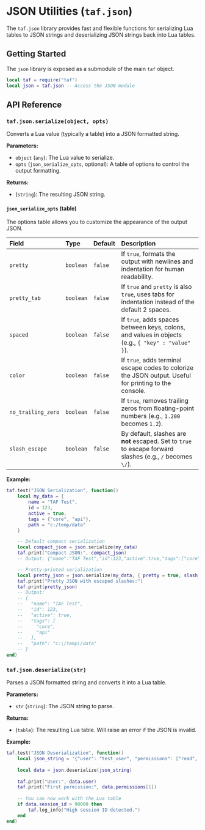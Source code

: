 # JSON Utilities (`taf.json`)

The `taf.json` library provides fast and flexible functions for serializing Lua tables to JSON strings and deserializing JSON strings back into Lua tables.

## Getting Started

The `json` library is exposed as a submodule of the main `taf` object.

```lua
local taf = require("taf")
local json = taf.json -- Access the JSON module
```

## API Reference

### `taf.json.serialize(object, opts)`

Converts a Lua value (typically a table) into a JSON formatted string.

**Parameters:**
*   `object` (`any`): The Lua value to serialize.
*   `opts` (`json_serialize_opts`, optional): A table of options to control the output formatting.

**Returns:**
*   (`string`): The resulting JSON string.

#### `json_serialize_opts` (table)

The options table allows you to customize the appearance of the output JSON.

| Field | Type | Default | Description |
| :--- | :--- | :--- | :--- |
| `pretty` | `boolean` | `false` | If `true`, formats the output with newlines and indentation for human readability. |
| `pretty_tab` | `boolean` | `false` | If `true` and `pretty` is also `true`, uses tabs for indentation instead of the default 2 spaces. |
| `spaced` | `boolean` | `false` | If `true`, adds spaces between keys, colons, and values in objects (e.g., `{ "key" : "value" }`). |
| `color` | `boolean`| `false` | If `true`, adds terminal escape codes to colorize the JSON output. Useful for printing to the console. |
| `no_trailing_zero`| `boolean`| `false`| If `true`, removes trailing zeros from floating-point numbers (e.g., `1.200` becomes `1.2`). |
| `slash_escape` | `boolean`| `false`| By default, slashes are **not** escaped. Set to `true` to escape forward slashes (e.g., `/` becomes `\/`). |

**Example:**
```lua
taf.test("JSON Serialization", function()
    local my_data = {
        name = "TAF Test",
        id = 123,
        active = true,
        tags = {"core", "api"},
        path = "c:/temp/data"
    }

    -- Default compact serialization
    local compact_json = json.serialize(my_data)
    taf.print("Compact JSON:", compact_json)
    -- Output: {"name":"TAF Test","id":123,"active":true,"tags":["core","api"],"path":"c:/temp/data"}

    -- Pretty-printed serialization
    local pretty_json = json.serialize(my_data, { pretty = true, slash_escape = true })
    taf.print("Pretty JSON with escaped slashes:")
    taf.print(pretty_json)
    -- Output:
    -- {
    --   "name": "TAF Test",
    --   "id": 123,
    --   "active": true,
    --   "tags": [
    --     "core",
    --     "api"
    --   ],
    --   "path": "c:\/temp\/data"
    -- }
end)
```

### `taf.json.deserialize(str)`

Parses a JSON formatted string and converts it into a Lua table.

**Parameters:**
*   `str` (`string`): The JSON string to parse.

**Returns:**
*   (`table`): The resulting Lua table. Will raise an error if the JSON is invalid.

**Example:**
```lua
taf.test("JSON Deserialization", function()
    local json_string = '{"user": "test_user", "permissions": ["read", "write"], "session_id": 98765}'
    
    local data = json.deserialize(json_string)
    
    taf.print("User:", data.user)
    taf.print("First permission:", data.permissions[1])
    
    -- You can now work with the Lua table
    if data.session_id > 90000 then
        taf.log_info("High session ID detected.")
    end
end)
```
